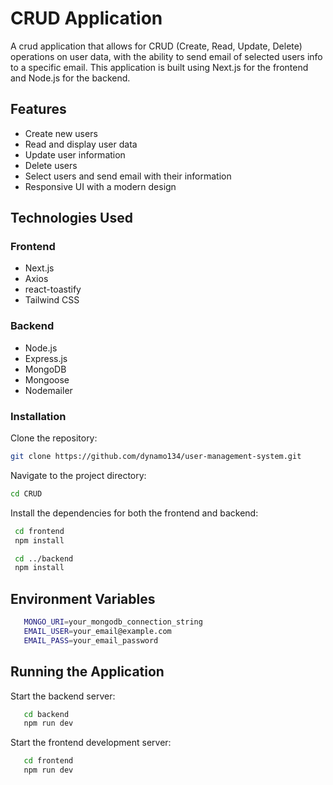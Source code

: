 # CRUD Application

A crud application that allows for CRUD (Create, Read, Update, Delete) operations on user data, with the ability to send email of selected users info to a specific email. This application is built using Next.js for the frontend and Node.js for the backend.

## Features

- Create new users
- Read and display user data
- Update user information
- Delete users
- Select users and send email with their information
- Responsive UI with a modern design

## Technologies Used

### Frontend

- Next.js
- Axios
- react-toastify
- Tailwind CSS

### Backend

- Node.js
- Express.js
- MongoDB
- Mongoose
- Nodemailer


### Installation
Clone the repository:

   ```sh
   git clone https://github.com/dynamo134/user-management-system.git
   ```

Navigate to the project directory:

   ```sh
   cd CRUD
   ```

Install the dependencies for both the frontend and backend:

   ```sh
    cd frontend
    npm install
   ```

   ```sh
    cd ../backend
    npm install
   ```

## Environment Variables
```sh
   MONGO_URI=your_mongodb_connection_string
   EMAIL_USER=your_email@example.com
   EMAIL_PASS=your_email_password
```

## Running the Application

Start the backend server:

```sh
   cd backend
   npm run dev
```

Start the frontend development server:

```sh
   cd frontend
   npm run dev
```

